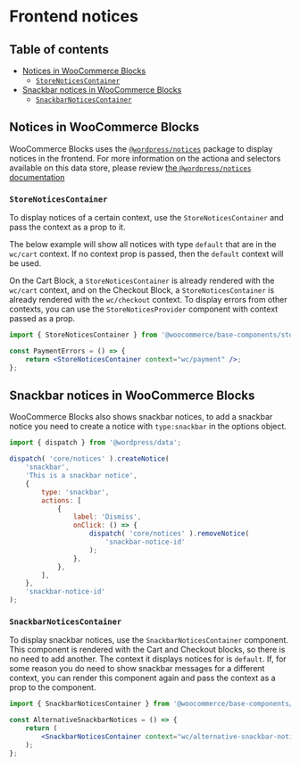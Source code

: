 # Frontend notices <!-- omit in toc -->

## Table of contents <!-- omit in toc -->

-   [Notices in WooCommerce Blocks](#notices-in-woocommerce-blocks)
    -   [`StoreNoticesContainer`](#storenoticescontainer)
-   [Snackbar notices in WooCommerce Blocks](#snackbar-notices-in-woocommerce-blocks)
    -   [`SnackbarNoticesContainer`](#snackbarnoticescontainer)

## Notices in WooCommerce Blocks

WooCommerce Blocks uses the [`@wordpress/notices`](https://github.com/WordPress/gutenberg/blob/d9eb36d80e05b4e45b1ad8462c8bace4e9cf1f6f/docs/reference-guides/data/data-core-notices.md) package to display notices in the frontend. For more information on the actiona and selectors available on this data store, please review [the `@wordpress/notices` documentation](https://github.com/WordPress/gutenberg/blob/d9eb36d80e05b4e45b1ad8462c8bace4e9cf1f6f/docs/reference-guides/data/data-core-notices.md)

### `StoreNoticesContainer`

To display notices of a certain context, use the `StoreNoticesContainer` and pass the context as a prop to it.

The below example will show all notices with type `default` that are in the `wc/cart` context. If no context prop is passed, then the `default` context will be used.

On the Cart Block, a `StoreNoticesContainer` is already rendered with the `wc/cart` context, and on the Checkout Block, a `StoreNoticesContainer` is already rendered with the `wc/checkout` context. To display errors from other contexts, you can use the `StoreNoticesProvider` component with context passed as a prop.

```jsx
import { StoreNoticesContainer } from '@woocommerce/base-components/store-notices-container';

const PaymentErrors = () => {
	return <StoreNoticesContainer context="wc/payment" />;
};
```

## Snackbar notices in WooCommerce Blocks

WooCommerce Blocks also shows snackbar notices, to add a snackbar notice you need to create a notice with `type:snackbar` in the options object.

```js
import { dispatch } from '@wordpress/data';

dispatch( 'core/notices' ).createNotice(
	'snackbar',
	'This is a snackbar notice',
	{
		type: 'snackbar',
		actions: [
			{
				label: 'Dismiss',
				onClick: () => {
					dispatch( 'core/notices' ).removeNotice(
						'snackbar-notice-id'
					);
				},
			},
		],
	},
	'snackbar-notice-id'
);
```

### `SnackbarNoticesContainer`

To display snackbar notices, use the `SnackbarNoticesContainer` component. This component is rendered with the Cart and Checkout blocks, so there is no need to add another. The context it displays notices for is `default`. If, for some reason you do need to show snackbar messages for a different context, you can render this component again and pass the context as a prop to the component.

```jsx
import { SnackbarNoticesContainer } from '@woocommerce/base-components/snackbar-notices-container';

const AlternativeSnackbarNotices = () => {
	return (
		<SnackbarNoticesContainer context="wc/alternative-snackbar-notices" />
	);
};
```
